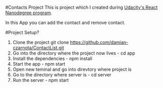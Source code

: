 #Contacts Project
This is project which I created during [Udacity's React Nanodegree program](https://www.udacity.com/course/react-nanodegree--nd019).

In this App you can add the contact and remove contact.

#Project Setup?
1. Clone the project git clone https://github.com/damian-czarnota/ContactList.git
2. Go into the directory where the project now lives - cd app
3. Install the dependencies - npm install
4. Start the app - npm start
5. Open new teminal and go into direvtory where project is
6. Go to the directory where server is - cd server
7. Run the server - npm start
